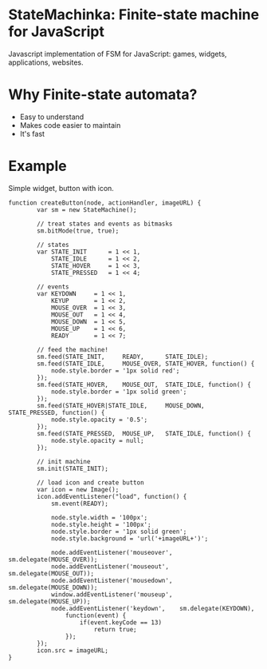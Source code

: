 StateMachinka: Finite-state machine for JavaScript
==============

Javascript implementation of FSM for JavaScript: games, widgets, applications, websites.

Why Finite-state automata?
===========================

* Easy to understand
* Makes code easier to maintain
* It's fast

Example
=======

Simple widget, button with icon.

	function createButton(node, actionHandler, imageURL) {
			var sm = new StateMachine();
			
			// treat states and events as bitmasks
			sm.bitMode(true, true);
			
			// states
			var STATE_INIT		= 1 << 1,
				STATE_IDLE		= 1 << 2,
				STATE_HOVER		= 1 << 3,
				STATE_PRESSED	= 1 << 4;
				
			// events
			var	KEYDOWN		= 1 << 1,
				KEYUP		= 1 << 2,
				MOUSE_OVER	= 1 << 3,
				MOUSE_OUT	= 1 << 4,
				MOUSE_DOWN	= 1 << 5,
				MOUSE_UP	= 1 << 6,
				READY		= 1 << 7;	
			
			// feed the machine!
			sm.feed(STATE_INIT, 	READY,		STATE_IDLE);
			sm.feed(STATE_IDLE,		MOUSE_OVER,	STATE_HOVER, function() {
				node.style.border = '1px solid red';
			});
			sm.feed(STATE_HOVER,	MOUSE_OUT,	STATE_IDLE, function() {
				node.style.border = '1px solid green';
			});
			sm.feed(STATE_HOVER|STATE_IDLE, 	MOUSE_DOWN,		STATE_PRESSED, function() {
				node.style.opacity = '0.5';
			});
			sm.feed(STATE_PRESSED, 	MOUSE_UP,	STATE_IDLE, function() {
				node.style.opacity = null;
			});
			
			// init machine
			sm.init(STATE_INIT);
			
			// load icon and create button
			var icon = new Image();
			icon.addEventListener("load", function() {
				sm.event(READY);
							
				node.style.width = '100px';
				node.style.height = '100px';
				node.style.border = '1px solid green';
				node.style.background = 'url('+imageURL+')';
				
				node.addEventListener('mouseover',	sm.delegate(MOUSE_OVER));
				node.addEventListener('mouseout',	sm.delegate(MOUSE_OUT));
				node.addEventListener('mousedown',	sm.delegate(MOUSE_DOWN));
				window.addEventListener('mouseup',	sm.delegate(MOUSE_UP));
				node.addEventListener('keydown',	sm.delegate(KEYDOWN),
					function(event) {
						if(event.keyCode == 13)
							return true;
					});			
			});
			icon.src = imageURL;
	}